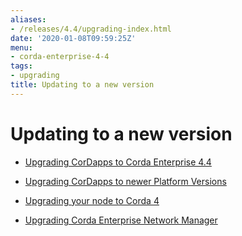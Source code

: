 ```yaml
---
aliases:
- /releases/4.4/upgrading-index.html
date: '2020-01-08T09:59:25Z'
menu:
- corda-enterprise-4-4
tags:
- upgrading
title: Updating to a new version
---
```



# Updating to a new version


* [Upgrading CorDapps to Corda Enterprise 4.4](app-upgrade-notes-enterprise.md)

* [Upgrading CorDapps to newer Platform Versions](app-upgrade-notes.md)

* [Upgrading your node to Corda 4](node-upgrade-notes.md)

* [Upgrading Corda Enterprise Network Manager](cenm-upgrade-notes.md)



